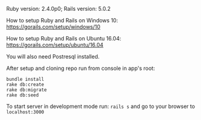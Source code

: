Ruby version: 2.4.0p0; Rails version: 5.0.2

How to setup Ruby and Rails on Windows 10:
https://gorails.com/setup/windows/10

How to setup Ruby and Rails on Ubuntu 16.04:
https://gorails.com/setup/ubuntu/16.04

You will also need Postresql installed.

After setup and cloning repo run from console in app's root:
```
bundle install
rake db:create
rake db:migrate
rake db:seed
```

To start server in development mode run: `rails s` and go to your browser to `localhost:3000`
